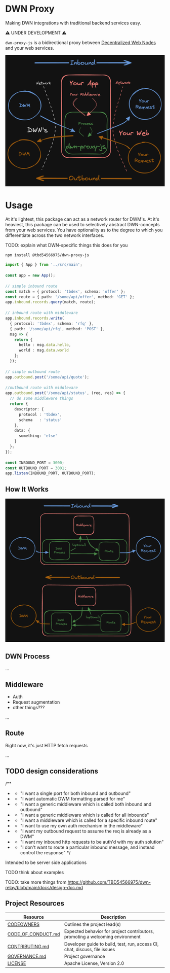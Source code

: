 # DWN Proxy

Making DWN integrations with traditional backend services easy.

⚠️ UNDER DEVELOPMENT ⚠️

`dwn-proxy-js` is a bidirectional proxy between [Decentralized Web Nodes](https://identity.foundation/decentralized-web-node/spec) and your web services.

![Intro diagram](./images/intro.png)

# Usage

At it's lightest, this package can act as a network router for DWM's. At it's heaviest, this package can be used to selectively abstract DWN-concepts from your web services. You have optionality as to the degree to which you differentiate across the two network interfaces.

TODO: explain what DWN-specific things this does for you

```cli
npm install @tbd54566975/dwn-proxy-js
```

```typescript
import { App } from '../src/main';

const app = new App();

// simple inbound route
const match = { protocol: 'tbdex', schema: 'offer' };
const route = { path: '/some/api/offer', method: 'GET' };
app.inbound.records.query(match, route);

// inbound route with middleware
app.inbound.records.write(
  { protocol: 'tbdex', schema: 'rfq' },
  { path: '/some/api/rfq', method: 'POST' },
  msg => {
    return {
      hello : msg.data.hello,
      world : msg.data.world
    };
  });

// simple outbound route
app.outbound.post('/some/api/quote');

//outbound route with middleware
app.outbound.post('/some/api/status', (req, res) => {
  // do some middleware things
  return {
    descriptor: {
      protocol : 'tbdex',
      schema   : 'status'
    },
    data: {
      something: 'else'
    }
  };
});

const INBOUND_PORT = 3000;
const OUTBOUND_PORT = 3001;
app.listen(INBOUND_PORT, OUTBOUND_PORT);
```

## How It Works

![Inbound](./images/how-it-works.png)

## DWN Process

...

## Middleware

- Auth
- Request augmentation
- other things???

...

## Route

Right now, it's just HTTP fetch requests

...

## TODO design considerations

/**
 * - "I want a single port for both inbound and outbound"
 * - "I want automatic DWM formatting parsed for me"
 * - "I want a generic middleware which is called both inbound and outbound"
 * - "I want a generic middleware which is called for all inbounds"
 * - "I want a middleware which is called for a specific inbound route"
 * - "I want to use my own auth mechanism in the middleware"
 * - "I want my outbound request to assume the req is already as a DWM"
 * - "I want my inbound http requests to be auth'd with my auth solution"
 * - "I don't want to route a particular inbound message, and instead control the response"
 */

Intended to be server side applications

TODO think about examples

TODO: take more things from https://github.com/TBD54566975/dwn-relay/blob/main/docs/design-doc.md

## Project Resources

| Resource                                   | Description                                                                   |
| ------------------------------------------ | ----------------------------------------------------------------------------- |
| [CODEOWNERS](./CODEOWNERS)                 | Outlines the project lead(s)                                                  |
| [CODE_OF_CONDUCT.md](./CODE_OF_CONDUCT.md) | Expected behavior for project contributors, promoting a welcoming environment |
| [CONTRIBUTING.md](./CONTRIBUTING.md)       | Developer guide to build, test, run, access CI, chat, discuss, file issues    |
| [GOVERNANCE.md](./GOVERNANCE.md)           | Project governance                                                            |
| [LICENSE](./LICENSE)                       | Apache License, Version 2.0                                                   |